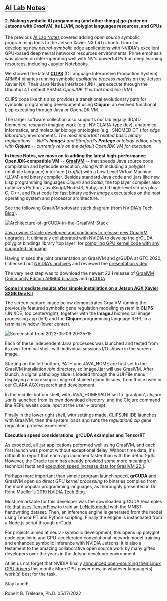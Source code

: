 ## <u>AI Lab Notes</u>

#### **2.  Making symbolic AI progamming (and other things) *go-faster* on Jetsons** with *GraalVM*, its LLVM, polyglot languages resources, and GPUs

The previous [AI Lab Notes](https://www.seeedstudio.com/blog/2022/04/10/ai-lab-notes-adding-symbolic-ai-programming-to-nvidia-jetson-powered-deep-neural-network-development-systems/) covered adding *open source* symbolic programming tools to the Jetson Xavier NX L4T/Ubuntu Linux for developing new *neural-symbolic* edge applications with NVIDIA's excellent GPU-based deep neural networks resources environments.   Prime emphasis was placed on inter-operating well with NV's powerful Python deep learning resources, including Jupyter Notebooks.

We showed the latest **[CLIPS](https://sourceforge.net/projects/clipsrules/files/CLIPS/6.40/)** (C Language Interpretive Production System) ARM64 binaries running symbolic *qualitative process models* on the Jetson Xavier NX.  Their Java Native Interface (JNI) .jars execute through the Ubuntu/L4T default ARM64 *OpenJDK 11 virtual machine* (VM).  

CLIPS code like this also provides a transitional evolutionary path for symbolic programming development using **Clojure**, an evolved functional Lisp executing through Java or OpenJDK VM.

The larger software collection also supports our lab legacy 3D/4D biomedical research imaging work (e.g., NV CLARA-type dev), anatomical informatics, and molecular biology ontologies (e.g., SNOMED CT ) for *edge laboratory* environments.  *The most important related basic binary applications -- NIH's **ImageJ** and Stanford's **Protege** ontology editor, along with **Clojure** -- currently rely on the default OpenJDK VM for execution.*



**In these Notes, we move on to adding the latest high-performance OpenJDK-compatible VM** -- **[GraalVM](https://www.graalvm.org)** --  that  speeds Java source code compilation and bytecode execution, along with including a *polyglot* (multiple language) interface (*Truffle*) with a Low Level Virtual Machine (LLVM) and binary compiler.  Besides standard Java code and .jars like new Lisp programming languages *Clojure* and *Scala*, the top layer compiler also optimizes Python, JavaScript/NodeJS, Ruby, and R high-level scripts plus C, C++, and Rust code  for fast binary *native image* executables on the host operating system and processor architecture.  

See the following GraalVM software stack diagram (from [NVIDIA's Tech Blog](https://developer.nvidia.com/blog/grcuda-a-polyglot-language-binding-for-cuda-in-graalvm/)).

![Architecture-of-grCUDA-in-the-GraalVM-Stack](https://user-images.githubusercontent.com/71346897/170131013-0a28c820-ba66-4b73-b28a-ad771d925639.png)


[Java owner Oracle developed and continues to release new GraalVM upgrades](https://medium.com/graalvm/graalvm-22-1-developer-experience-improvements-apple-silicon-builds-and-more-b7ac9a0f6066).  It ultimately collaborated with NVIDIA to develop the [grCUDA](https://github.com/NVIDIA/grcuda) polyglot bindings library 'top layer' for <u>compiling GPU kernel code with any supported language</u>.

Having missed the joint presentation on GraalVM and grGUDA at GTC 2020, I checked out [NVIDIA's archives](https://resources.nvidia.com/events/GTC2020s21269?lx=RowcGr&contentType=Demo) and reviewed the [presentation video](https://developer.nvidia.com/gtc/2020/video/s21269-vid).  

The very next step was to download the newest 22.1 release of [GraalVM Community Edition ARM64 binaries](https://www.graalvm.org/downloads/) and [grCUDA](https://github.com/NVIDIA/grcuda).



**<u>Some Immediate results after simple [installation](https://www.graalvm.org/java/quickstart/) on a Jetson AGX Xavier 32GB Dev Kit</u>**

The screen capture image below demonstrates GraalVM running the previously featured symbolic gene regulation modeling system in **CLIPS** (JNI/IDE; top center/right), together with the **ImageJ** biomedical image processing app (left) and the **Clojure** programming language REPL in a terminal window (lower center).  

![Screenshot from 2022-05-09 20-35-15](https://user-images.githubusercontent.com/71346897/170131257-44aa3557-aea2-4a2c-a4bc-d4e4740ac8a9.png)


Each of these independent Java processes was launched and tested from its own Terminal shell, with individual sessions I/O shown in the screen image.  

Starting on the left bottom, PATH and JAVA_HOME are first set to the GraalVM installation */bin* directory, so ImageJ.jar will use GraalVM.  After launch, a digital pathology slide is loaded through the GUI File menu, displaying a microscopic image of stained gland tissues, from those used in our CLARA AGX research and development.

In the middle-bottom shell, with JAVA_HOME/PATH set to 'graal/bin', *clojure .jar*  is launched from its own download directory, and the Clojure command line REPL awaits code input at the *user=>* prompt.

Finally in the lower right shell, with settings made, CLIPSJNI IDE launches with GraalVM,  then the system  loads and runs the *regulation6.clp* gene regulation process experiment.



**Execution speed considerations, grCUDA examples and TensorRT**

As expected, all .jar applications peformed well using GraalVM, and each first launch was prompt without exceptional delay.  Without time data, it's difficult to report that each app launched faster than with the default-jdk.  However, the Oracle team has already provided some more meaningful technical facts and [execution speed increase data for GraalVM 22.1](https://medium.com/graalvm/graalvm-22-1-developer-experience-improvements-apple-silicon-builds-and-more-b7ac9a0f6066).  

Perhaps more important than simple program launch speed, **grCUDA** and GraalVM open up *direct GPU kernel processing* to binaries compiled from the more popular programming languages, as thoroughly presented in Dr. Rene Mueller's 2019  [NVIDIA Tech Blog](https://developer.nvidia.com/blog/grcuda-a-polyglot-language-binding-for-cuda-in-graalvm/).  

Most remarkable for this developer was the downloaded grCUDA /examples [file that uses TensorFlow](https://github.com/NVIDIA/grcuda/tree/master/examples/tensorrt) to train an [LeNet5 model](https://towardsdatascience.com/understanding-and-implementing-lenet-5-cnn-architecture-deep-learning-a2d531ebc342) with the MNIST  handwriting dataset.  Then, an inference engine is generated from the model using Tensor RT and Python scripting. Finally the engine is instantiated from a Node.js script through grCuda.

For projects aimed at neural-symbolic development, this opens up polyglot code pipelining and GPU-accelerated convolutional network model training and enhanced symbolic inference with NVIDIA  Jetsons!  It is also a testament to the amazing collaborative open source work by many gifted developers over the years in the Jetson developer environment.

At let us not forget that NVIDIA finally [announced open-sourcing their Linux GPU drivers](https://www.phoronix.com/scan.php?page=article&item=nvidia-open-kernel&num=1) this month:  More GPU power now, in whatever language(s) work(s) best for the task.

Stay tuned! 

 Robert B. Trelease, Ph.D.  05/17/2022
